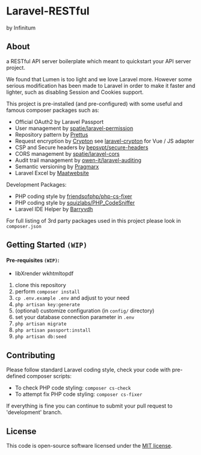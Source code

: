 # Laravel-RESTful
by Infinitum

## About
a RESTful API server boilerplate which meant to quickstart your API server project.

We found that Lumen is too light and we love Laravel more. However some serious modification has been made to Laravel in
order to make it faster and lighter, such as disabling Session and Cookies support.  

This project is pre-installed (and pre-configured) with some useful and famous composer packages such as:

- Official OAuth2 by Laravel Passport
- User management by [spatie/laravel-permission](https://github.com/spatie/laravel-permission)
- Repository pattern by [Prettus](https://github.com/andersao/l5-repository)
- Request encryption by [Crypton](https://github.com/tzsk/crypton) see [laravel-crypton](https://github.com/tzsk/laravel-crypton) for Vue / JS adapter
- CSP and Secure headers by [bepsvpt/secure-headers](https://github.com/BePsvPT/secure-headers)
- CORS management by [spatie/laravel-cors](https://github.com/spatie/laravel-cors)
- Audit trail management by [owen-it/laravel-auditing](https://github.com/owen-it/laravel-auditing)
- Semantic versioning by [Pragmarx](https://github.com/antonioribeiro/version)
- Laravel Excel by [Maatwebsite](https://github.com/maatwebsite/Laravel-Excel)

Development Packages:

- PHP coding style by [friendsofphp/php-cs-fixer](https://github.com/FriendsOfPhp/PHP-CS-Fixer)
- PHP coding style by [squizlabs/PHP_CodeSniffer](https://github.com/squizlabs/PHP_CodeSniffer)
- Laravel IDE Helper by [Barryvdh](https://github.com/barryvdh/laravel-ide-helper)

For full listing of 3rd party packages used in this project please look in `composer.json`


## Getting Started `(WIP)`

#### Pre-requisites `(WIP)`:
- libXrender wkhtmltopdf

1. clone this repository
1. perform `composer install`
1. `cp .env.example .env` and adjust to your need
1. `php artisan key:generate`
1. (optional) customize configuration (in `config/` directory)
1. set your database connection parameter in `.env`
1. `php artisan migrate`
1. `php artisan passport:install`
1. `php artisan db:seed`

## Contributing
Please follow standard Laravel coding style, check your code with pre-defined composer scripts:

- To check PHP code styling: `composer cs-check`
- To attempt fix PHP code styling: `composer cs-fixer`

If everything is fine you can continue to submit your pull request to 'development' branch.


## License
This code is open-source software licensed under the [MIT license](https://opensource.org/licenses/MIT).
